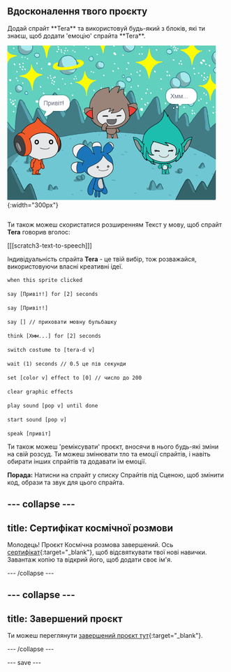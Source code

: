 ## Вдосконалення твого проєкту

<div style="display: flex; flex-wrap: wrap">
<div style="flex-basis: 200px; flex-grow: 1; margin-right: 15px;">
Додай спрайт **Tera** та використовуй будь-який з блоків, які ти знаєш, щоб додати 'емоцію' спрайта **Tera**.
</div>
<div>

![Спрайт Tera на Сцені.](images/tera-step.png){:width="300px"}

</div>
</div>

Ти також можеш скористатися розширенням Текст у мову, щоб спрайт **Tera** говорив вголос:

[[[scratch3-text-to-speech]]]

Індивідуальність спрайта **Tera** - це твій вибір, тож розважайся, використовуючи власні креативні ідеї.

```blocks3
when this sprite clicked

say [Привіт!] for [2] seconds

say [Привіт!]

say [] // приховати мовну бульбашку

think [Хмм...] for [2] seconds

switch costume to [tera-d v]

wait (1) seconds // 0.5 це пів секунди

set [color v] effect to [0] // число до 200

clear graphic effects

play sound [pop v] until done

start sound [pop v]

speak [привіт]
```

Ти також можеш 'реміксувати' проєкт, вносячи в нього будь-які зміни на свій розсуд. Ти можеш змінювати тло та емоції спрайтів, і навіть обирати інших спрайтів та додавати їм емоції.

**Порада:** Натисни на спрайт у списку Спрайтів під Сценою, щоб змінити код, образи та звук для цього спрайта.

--- collapse ---
---
title: Сертифікат космічної розмови
---

Молодець! Проєкт Космічна розмова завершений. Ось [сертифікат](https://drive.google.com/file/d/18xx4uNIyRSty_2ujHkGDzGwTgfSGC1AF/view?usp=sharing){:target="_blank"}, щоб відсвяткувати твої нові навички. Завантаж копію та відкрий його, щоб додати своє ім'я.

--- /collapse ---

--- collapse ---
---
title: Завершений проєкт
---

Ти можеш переглянути [завершений проєкт тут](https://scratch.mit.edu/projects/485673032/){:target="_blank"}.

--- /collapse ---

--- save ---
